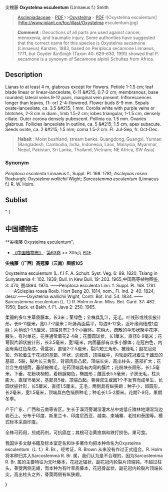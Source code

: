 尖槐藤 **Oxystelma esculentum** (Linnaeus f.) Smith

> [Asclepiadaceae](http://www.iplant.cn/info/Asclepiadaceae?t=foc) - [PDF](http://www.iplant.cn/foc/pdf/Asclepiadaceae.pdf)>>[Oxystelma](http://www.iplant.cn/info/Oxystelma?t=foc) - [PDF](http://www.iplant.cn/foc/pdf/Oxystelma.pdf)
![Oxystelma esculentum](http://www.iplant.cn/foc/illast/Oxystelma esculentum.jpg)


> **Comment** : 
> Decoctions of all parts are used against cancer, menoxenia, and traumatic injury.
> Some authorities have suggested that the correct name for this species is Oxystelma secamone (Linnaeus) Karsten, 1883, based on Periploca secamone Linnaeus, 1771, but Goyder &amp;\nSingh (Taxon 40: 629-630, 1991) showed that P. secamone is a synonym of Secamone alpinii Schultes from Africa.

## Description

Lianas to at least 4 m, glabrous except for flowers. Petiole 1-1.5 cm; leaf blade linear or linear-lanceolate, 6-11 &amp;#215; 0.7-2 cm, membranous, base rounded; lateral veins 9-12 pairs, marginal vein present. Inflorescences longer than leaves, (1- or) 2-4-flowered. Flower buds 8-9 mm. Sepals ovate-lanceolate, ca. 3.5 &amp;#215; 1 mm. Corolla white with purple veins or blotches, 2-3 cm in diam., limb 1.5-2 cm; lobes triangular, 1-1.5 cm, densely ciliate. Outer corona densely pubescent. Pollinia ca. 1.5 mm. Ovaries glabrous. Follicles lanceolate in outline, ca. 5 &amp;#215; 1.5 cm, apex subacute. Seeds ovate, ca. 2 &amp;#215; 1.5 mm; coma 1.5-2 cm. Fl. Jul-Sep, fr. Oct-Dec.


> **Habait** : 
> Moist bushland, stream banks. Guangdong, Guangxi, Yunnan [Bangladesh, Cambodia, India, Indonesia, Laos, Malaysia, Myanmar, Nepal, Pakistan, Sri Lanka, Thailand, Vietnam; NE Africa, SW Asia]

### Synonym
*Periploca esculenta* Linnaeus f., Suppl. Pl. 168. 1781; *Asclepias rosea* Roxburgh; *Oxystelma wallichii* Wight; *Sarcostemma esculentum* (Linnaeus f.) R. W. Holm.


## Sublist
"
}
## 中国植物志

**尖槐藤 Oxystelma esculentum",

* [《中国植物志》](http://www.iplant.cn/frps)- [第63卷](http://www.iplant.cn/frps/vol/63) >> 305页 [PDF](http://www.iplant.cn/frps/pdf/63/305.pdf)


**尖槐藤（广西）高冠藤（云南）图版105**

Oxystelma esculentum (L. f.) F. A. Schult. Syst. Veg. 6: 89. 1820; Tsiang in Sunyatsenia 4: 102. 1939; Bull. in Kew Bull. 19: 203. 1965;中国高等植物图鉴, 3: 470, 图4894. 1974. ——Periploca esculenta Linn. f. Suppl. Pl. 168. 1781. ——ASclepias rosea Roxb. Hort Beng 20. 1814, nom., Fl. Ind. 2: 40. 1824, descr.——Oxystelma wallichii Wight, Contr. Bot. Ind. 54. 1834. ——Sarcostemma esculentum (L. f.) R. Holm in Ann. Miss. Bot. Gard. 37: 482. 1950; Back. et Bakh. f. Fl. Java 2: 250. 1965.

柔弱的多年生草质藤本，长3米；茎绿色；全株具乳汁，无毛。叶线形或线状披针形，长6-11厘米，宽0.7-2厘米；叶脉两面扁平，每边9-12条，近叶缘网结成1边脉；片柄长1-1.5厘米，顶端具有2-3个小腺体。花稍大，疏散的伞形状聚伞花序，腋生，有时单花，花序通常着花2-4朵；花蕾圆球状，长1厘米，直径8-9毫米；花萼裂片卵状披针形，长3.5毫米，宽1毫米，内面基部有众多小腺体；花冠白色，内面有紫红色条纹，骨盆状，直径2-2.5厘米，裂片短三角形，被缘毛；副花冠双轮，外轮着生于花冠的基部，环状，边膜质，顶端截平，内轮副花冠着生于雄蕊的基部，5裂，裂片长三角形，背部肉质凸起，顶端长尖，高出柱头，基部扩大；花丝合生成短筒，基部被微毛，花药顶端具有内弯的膜片；花粉块长圆形，长1.5毫米，下垂，花粉块柄短，着粉腺褐色，椭圆形；雌蕊长5.5毫米，子房无毛，柱头膨大，直径15毫米，基部具5稜，顶端凸起。蓇葖双生或因1个不发育而成单生，长圆状披针形，长5厘米，直径1.5厘米，无毛，两侧具有纵狭翅；种子小，卵圆形，长2毫米，宽1.5毫米，顶端具白色绢质种毛；种毛长1.5-2厘米。花期7-9月，果期冬季。

产于广东、广西和云南等省区。生长于溪河旁潮湿灌木丛中或低丘陵林地潮湿沟边岩石上。分布于印度、斯里兰卡、印度尼西亚、越南、柬埔寨、老挝和泰国等。模式标本采自印度。

全株可药用，煎成药剂，可抗癌症；其根可治黄疸病和跌打损伤。果可食。

我国许多文献书籍及标本室定名和许多著作均把本种命名为Oxystelma esculentum（L. f.）R. Br.，经考证，R. Brown 从来没有作过正式组合。R. Holm将本种归并入Sarcostemma R. Br. 属，我们认为是不合理的，因为Sarcostemma R. Br. 属的主要特征为无叶藤本，花冠近辐状，副花冠内轮裂片顶端钝，不超过柱头，蓇葖两侧无翅，而本种为有叶草质藤本，花冠骨盆状，副花冠内轮裂片顶端长尖，高出柱头之外，蓇葖两侧有纵狭翅。

}